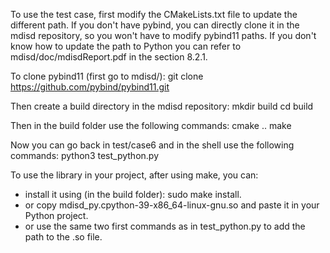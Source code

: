 To use the test case, first modify the CMakeLists.txt file to update the different path. If you don't have pybind, you can directly clone it in the mdisd repository, so you won't have to modify pybind11 paths. If you don't know how to update the path to Python you can refer to mdisd/doc/mdisdReport.pdf in the section 8.2.1.

To clone pybind11 (first go to mdisd/):
git clone https://github.com/pybind/pybind11.git

Then create a build directory in the mdisd repository:
mkdir build
cd build

Then in the build folder use the following commands:
cmake ..
make

Now you can go back in test/case6 and in the shell use the following commands:
python3 test_python.py

To use the library in your project, after using make, you can:
- install it using (in the build folder): sudo make install.
- or copy mdisd_py.cpython-39-x86_64-linux-gnu.so and paste it in your Python project.
- or use the same two first commands as in test_python.py to add the path to the .so file.